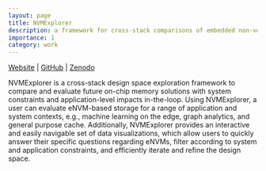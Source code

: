 ```yaml
---
layout: page
title: NVMExplorer
description: a framework for cross-stack comparisons of embedded non-volatile memories
importance: 1
category: work
---
```


[Website](http://nvmexplorer.seas.harvard.edu) \| [GitHub](https://github.com/lpentecost/NVMExplorer) \| [Zenodo](https://zenodo.org/record/5684832#.YgbCZy-B2X0)

NVMExplorer is a cross-stack design space exploration framework to compare and evaluate future on-chip memory solutions with system constraints and application-level impacts in-the-loop. Using NVMExplorer, a user can evaluate eNVM-based storage for a range of application and system contexts, e.g., machine learning on the edge, graph analytics, and general purpose cache. Additionally, NVMExplorer provides an interactive and easily navigable set of data visualizations, which allow users to quickly answer their specific questions regarding eNVMs, filter according to system and application constraints, and efficiently iterate and refine the design space.

